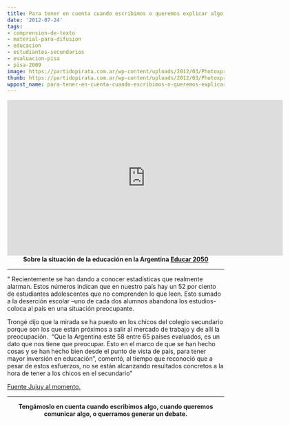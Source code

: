 ```yaml
---
title: Para tener en cuenta cuando escribimos o queremos explicar algo.
date: '2012-07-24'
tags:
- comprension-de-texto
- material-para-difusion
- educacion
- estudiantes-secundarios
- evaluacion-pisa
- pisa-2009
image: https://partidopirata.com.ar/wp-content/uploads/2012/03/Photoxpress_5302350.jpg
thumb: https://partidopirata.com.ar/wp-content/uploads/2012/03/Photoxpress_5302350-150x150.jpg
wppost_name: para-tener-en-cuenta-cuando-escribimos-o-queremos-explicar-algo
---
```


<center>
<iframe src="https://www.youtube.com/embed/HS9qUB3-BTc?feature=player_embedded" frameborder="0" width="640" height="360"></iframe>
<strong>Sobre la situación de la educación en la Argentina
<a href="http://www.educar2050.org.ar/" target="_blank">Educar 2050</a></strong></center>

<hr />

"
Recientemente se han dando a conocer estadísticas que realmente alarman. Estos números indican que en nuestro país hay un 52 por ciento de estudiantes adolescentes que no comprenden lo que leen. Esto sumado a la deserción escolar –uno de cada dos alumnos abandona los estudios- coloca al país en una situación preocupante.

Trongé dijo que la mirada se ha puesto en los chicos del colegio secundario porque son los que están próximos a salir al mercado de trabajo y de allí la preocupación.  “Que la Argentina esté 58 entre 65 países evaluados, es un dato que nos tiene que preocupar. Esto en el marco de que se han hecho cosas y se han hecho bien desde el punto de vista de país, para tener mayor inversión en educación”, comentó, al tiempo que reconoció que a pesar de estos esfuerzos, no se están alcanzando resultados concretos a la hora de tener a los chicos en el secundario"

<a href="http://jujuyalmomento.com.ar/?la-educacion-argentina-y-datos-que-preocupan&amp;page=ampliada&amp;id=10933" target="_blank">Fuente Jujuy al momento.</a>

<hr />
<p style="text-align: center;"><strong>Tengámoslo en cuenta cuando escribimos algo, cuando queremos comunicar algo, o querramos generar un debate.</strong></p>
